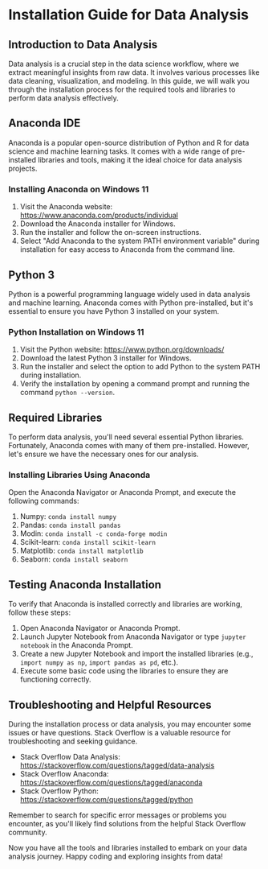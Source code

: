 # Installation Guide for Data Analysis

## Introduction to Data Analysis
Data analysis is a crucial step in the data science workflow, where we extract meaningful insights from raw data. It involves various processes like data cleaning, visualization, and modeling. In this guide, we will walk you through the installation process for the required tools and libraries to perform data analysis effectively.

## Anaconda IDE
Anaconda is a popular open-source distribution of Python and R for data science and machine learning tasks. It comes with a wide range of pre-installed libraries and tools, making it the ideal choice for data analysis projects.

### Installing Anaconda on Windows 11
1. Visit the Anaconda website: https://www.anaconda.com/products/individual
2. Download the Anaconda installer for Windows.
3. Run the installer and follow the on-screen instructions.
4. Select "Add Anaconda to the system PATH environment variable" during installation for easy access to Anaconda from the command line.

## Python 3
Python is a powerful programming language widely used in data analysis and machine learning. Anaconda comes with Python pre-installed, but it's essential to ensure you have Python 3 installed on your system.

### Python Installation on Windows 11
1. Visit the Python website: https://www.python.org/downloads/
2. Download the latest Python 3 installer for Windows.
3. Run the installer and select the option to add Python to the system PATH during installation.
4. Verify the installation by opening a command prompt and running the command `python --version`.

## Required Libraries
To perform data analysis, you'll need several essential Python libraries. Fortunately, Anaconda comes with many of them pre-installed. However, let's ensure we have the necessary ones for our analysis.

### Installing Libraries Using Anaconda
Open the Anaconda Navigator or Anaconda Prompt, and execute the following commands:

1. Numpy: `conda install numpy`
2. Pandas: `conda install pandas`
3. Modin: `conda install -c conda-forge modin`
4. Scikit-learn: `conda install scikit-learn`
5. Matplotlib: `conda install matplotlib`
6. Seaborn: `conda install seaborn`

## Testing Anaconda Installation
To verify that Anaconda is installed correctly and libraries are working, follow these steps:

1. Open Anaconda Navigator or Anaconda Prompt.
2. Launch Jupyter Notebook from Anaconda Navigator or type `jupyter notebook` in the Anaconda Prompt.
3. Create a new Jupyter Notebook and import the installed libraries (e.g., `import numpy as np`, `import pandas as pd`, etc.).
4. Execute some basic code using the libraries to ensure they are functioning correctly.

## Troubleshooting and Helpful Resources
During the installation process or data analysis, you may encounter some issues or have questions. Stack Overflow is a valuable resource for troubleshooting and seeking guidance.

- Stack Overflow Data Analysis: https://stackoverflow.com/questions/tagged/data-analysis
- Stack Overflow Anaconda: https://stackoverflow.com/questions/tagged/anaconda
- Stack Overflow Python: https://stackoverflow.com/questions/tagged/python

Remember to search for specific error messages or problems you encounter, as you'll likely find solutions from the helpful Stack Overflow community.

Now you have all the tools and libraries installed to embark on your data analysis journey. Happy coding and exploring insights from data!

